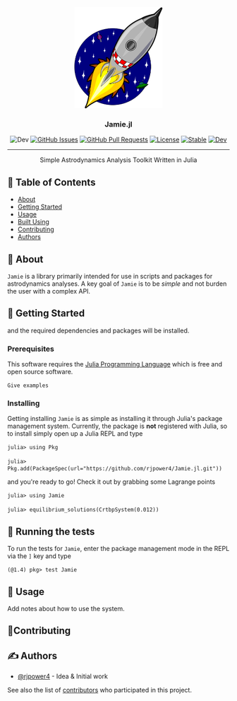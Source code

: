 <p align="center">
  <a href="" rel="noopener">
 <img width=200px height=229px src="assets/icon.svg" alt="Project logo"></a>
</p>

<h3 align="center">Jamie.jl</h3>

<div align="center">

  ![Dev](https://github.com/rjpower4/Jamie.jl/workflows/CI/badge.svg?branch=master)
  [![GitHub Issues](https://img.shields.io/github/issues/rjpower4/Jamie.jl.svg)](https://github.com/rjpower4/Jamie.jl/issues)
  [![GitHub Pull Requests](https://img.shields.io/github/issues-pr/rjpower4/Jamie.jl.svg)](https://github.com/rjpower4/Jamie.jl/pulls)
  [![License](https://img.shields.io/badge/license-MIT-blue.svg)](/LICENSE)
  [![Stable](https://img.shields.io/badge/docs-stable-blue.svg)](https://rjpower4.github.io/Jamie.jl/stable)
  [![Dev](https://img.shields.io/badge/docs-latest-blue.svg)](https://rjpower.github.io/Jamie.jl/latest)

</div>

---

<p align="center"> Simple Astrodynamics Analysis Toolkit Written in Julia
    <br> 
</p>

## 📝 Table of Contents
- [About](#about)
- [Getting Started](#getting_started)
- [Usage](#usage)
- [Built Using](#built_using)
- [Contributing](#contributing)
- [Authors](#authors)

## 🧐 About <a name = "about"></a>
`Jamie` is a library primarily intended for use in scripts and packages for astrodynamics analyses. 
A key goal of `Jamie` is to be *simple* and not burden the user with a complex API.

## 🏁 Getting Started <a name = "getting_started"></a>
and the required dependencies and packages will be installed.

### Prerequisites
This software requires the [Julia Programming Language](https://julialang.org/) which is free and open source software.

```
Give examples
```

### Installing
Getting installing `Jamie` is as simple as installing it through Julia's package management system.
Currently, the package is **not** registered with Julia, so to install simply open up a Julia REPL and type

```
julia> using Pkg

julia> Pkg.add(PackageSpec(url="https://github.com/rjpower4/Jamie.jl.git"))
```

and you're ready to go!
Check it out by grabbing some Lagrange points

```
julia> using Jamie

julia> equilibrium_solutions(CrtbpSystem(0.012))
```

## 🔧 Running the tests <a name = "tests"></a>
To run the tests for `Jamie`, enter the package management mode in the REPL via the `]` key and type

``` 
(@1.4) pkg> test Jamie
```

## 🎈 Usage <a name="usage"></a>
Add notes about how to use the system.

## 🚀Contributing <a name = "contributing"></a>

## ✍️ Authors <a name = "authors"></a>
- [@rjpower4](https://github.com/rjpower4) - Idea & Initial work

See also the list of [contributors](https://github.com/kylelobo/The-Documentation-Compendium/contributors) who participated in this project.
